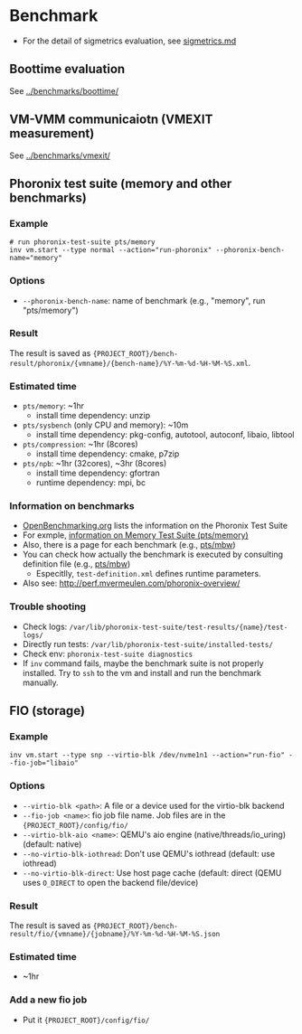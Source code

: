 # Benchmark

- For the detail of sigmetrics evaluation, see [sigmetrics.md](./sigmetrics.md)

## Boottime evaluation
See [../benchmarks/boottime/](../benchmarks/boottime/)

## VM-VMM communicaiotn (VMEXIT measurement)
See [../benchmarks/vmexit/](../benchmarks/vmexit/)

## Phoronix test suite (memory and other benchmarks)
### Example

```
# run phoronix-test-suite pts/memory
inv vm.start --type normal --action="run-phoronix" --phoronix-bench-name="memory"
```

### Options
- `--phoronix-bench-name`: name of benchmark (e.g., "memory", run "pts/memory")

### Result
The result is saved as `{PROJECT_ROOT}/bench-result/phoronix/{vmname}/{bench-name}/%Y-%m-%d-%H-%M-%S.xml`.

### Estimated time
- `pts/memory`: ~1hr
    - install time dependency: unzip
- `pts/sysbench` (only CPU and memory): ~10m
    - install time dependency: pkg-config, autotool, autoconf, libaio, libtool
- `pts/compression`: ~1hr (8cores)
    - install time dependency: cmake, p7zip
- `pts/npb`: ~1hr (32cores), ~3hr (8cores)
    - install time dependency: gfortran
    - runtime dependency: mpi, bc

### Information on benchmarks
- [OpenBenchmarking.org](https://openbenchmarking.org/) lists the information on the Phoronix Test Suite
- For exmple, [information on Memory Test Suite (pts/memory)](https://openbenchmarking.org/suite/pts/memory)
- Also, there is a page for each benchmark (e.g., [pts/mbw](https://openbenchmarking.org/test/pts/mbw))
- You can check how actually the benchmark is executed by consulting definition file (e.g., [pts/mbw](https://openbenchmarking.org/innhold/0a063ad51b563eec53a6c34d37806366ce52e7f6))
    - Especitlly, `test-definition.xml` defines runtime parameters.
- Also see: http://perf.mvermeulen.com/phoronix-overview/

### Trouble shooting
- Check logs: `/var/lib/phoronix-test-suite/test-results/{name}/test-logs/`
- Directly run tests: `/var/lib/phoronix-test-suite/installed-tests/`
- Check env: `phoronix-test-suite diagnostics`
- If `inv` command fails, maybe the benchmark suite is not properly installed.
  Try to `ssh` to the vm and install and run the benchmark manually.

## FIO (storage)
### Example
```
inv vm.start --type snp --virtio-blk /dev/nvme1n1 --action="run-fio" --fio-job="libaio"
```

### Options
- `--virtio-blk <path>`: A file or a device used for the virtio-blk backend
- `--fio-job <name>`: fio job file name. Job files are in the `{PROJECT_ROOT}/config/fio/`
- `--virtio-blk-aio <name>`: QEMU's aio engine (native/threads/io_uring) (default: native)
- `--no-virtio-blk-iothread`: Don't use QEMU's iothread (default: use iothread)
- `--no-virtio-blk-direct`: Use host page cache (default: direct (QEMU uses `O_DIRECT` to open the backend file/device)

### Result
The result is saved as `{PROJECT_ROOT}/bench-result/fio/{vmname}/{jobname}/%Y-%m-%d-%H-%M-%S.json`

### Estimated time
- ~1hr

### Add a new fio job
- Put it `{PROJECT_ROOT}/config/fio/`
